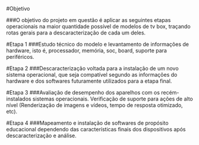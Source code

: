 #Objetivo

###O objetivo do projeto em questão é aplicar as seguintes etapas operacionais na maior quantidade possível de modelos de tv box, traçando rotas gerais para a descaracterização de cada um deles.

#Etapa 1
###Estudo técnico do modelo e levantamento de informações de hardware, isto é, processador, memória, soc, board, suporte para periféricos.

#Etapa 2
###Descaracterização voltada para a instalação de um novo sistema operacional, que seja compatível segundo as informações do hardware e dos softwares futuramente utilizados para a etapa final.

#Etapa 3
###Avaliação de desempenho dos aparelhos com os recém-instalados sistemas operacionais. Verificação de suporte para ações de alto nível (Renderização de imagens e vídeos, tempo de resposta otimizado, etc).

#Etapa 4
###Mapeamento e instalação de softwares de propósito educacional dependendo das características finais dos dispositivos após descaracterização e análise.
